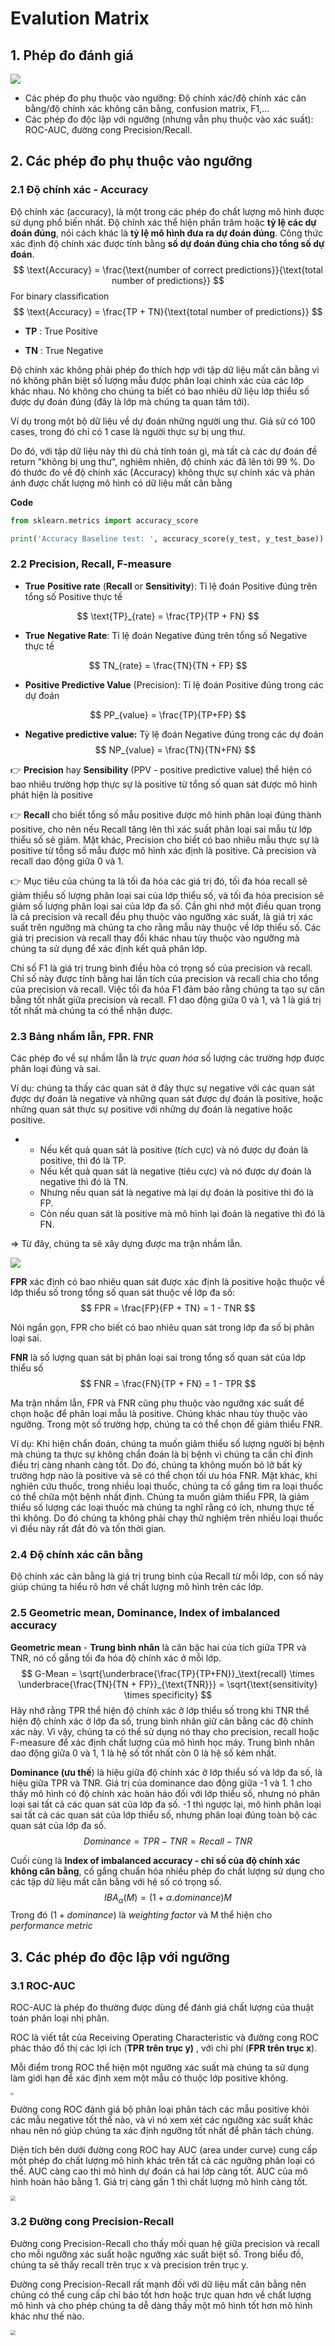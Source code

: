 # Evalution Matrix

## 1.  Phép đo đánh giá

![](images/evalution-metrix.png)

- Các phép đo phụ thuộc vào ngưỡng: Độ chính xác/độ chính xác cân bằng/độ chính xác không cân bằng, confusion matrix, F1,...
- Các phép đo độc lập với ngưỡng (nhưng vẫn phụ thuộc vào xác suất): ROC-AUC, đường cong Precision/Recall.



## 2. Các phép đo phụ thuộc vào ngưỡng

### 2.1 Độ chính xác - Accuracy

Độ chính xác (accuracy), là một trong các phép đo chất lượng mô hình được sử dụng phổ biến nhất. Độ chính xác thể hiện phần trăm hoặc **tỷ lệ các dự đoán đúng**, nói cách khác là **tỷ lệ mô hình đưa ra dự đoán đúng**. Công thức xác định độ chính xác được tính bằng **số dự đoán đúng chia cho tổng số dự đoán**.
$$
\text{Accuracy} = \frac{\text{number of correct predictions}}{\text{total number of predictions}}
$$
For binary classification
$$
\text{Accuracy} = \frac{TP + TN}{\text{total number of predictions}}
$$



- **TP** : True Positive

- **TN** : True Negative



Độ chính xác không phải phép đo thích hợp với tập dữ liệu mất cân bằng vì nó không phân biệt số lượng mẫu được phân loại chính xác của các lớp khác nhau. Nó không cho chúng ta biết có bao nhiêu dữ liệu lớp thiểu số được dự đoán đúng (đây là lớp mà chúng ta quan tâm tới).

 Ví dụ trong một bộ dữ liệu về dự đoán những người ung thư. Giả sử có 100 cases, trong đó chỉ có 1 case là người thực sự bị ung thư.

Do đó, với tập dữ liệu này thì dù chả tính toán gì, mà tất cả các dự đoán đề return "không bị ung thư", nghiêm nhiên, độ chính xác đã lên tới 99 %. Do đó thước đo về độ chính xác (Accuracy) không thực sự chính xác và phản ánh được chất lượng mô hình có dữ liệu mất cân bằng



**Code**

```python
from sklearn.metrics import accuracy_score

print('Accuracy Baseline test: ', accuracy_score(y_test, y_test_base))
```





### 2.2 Precision, Recall, F-measure

- **True** **Positive rate** (**Recall** or **Sensitivity**): Tỉ lệ đoán Positive đúng trên tổng số Positive thực tế

$$
\text{TP}_{rate} = \frac{TP}{TP + FN} 
$$

- **True** **Negative Rate**: Tỉ lệ đoán Negative đúng trên tổng số Negative thực tế

$$
TN_{rate} = \frac{TN}{TN + FP}
$$

- **Positive Predictive Value** (Precision): Tỉ lệ đoán Positive đúng trong các dự đoán

$$
PP_{value} = \frac{TP}{TP+FP}
$$

- **Negative predictive value:** Tỷ lệ đoán Negative đúng trong các dự đoán
  $$
  NP_{value} = \frac{TN}{TN+FN}
  $$



:point_right: **Precision** hay **Sensibility** (PPV - positive predictive value) thể hiện có bao nhiêu trường hợp thực sự là positive từ tổng số quan sát được mô hình phát hiện là positive

:point_right: **Recall** cho biết tổng số mẫu positive được mô hình phân loại đúng thành positive, cho nên nếu Recall tăng lên thì xác suất phân loại sai mẫu từ lớp thiểu số sẽ giảm. Mặt khác, Precision cho biết có bao nhiêu mẫu thực sự là positive từ tổng số mẫu được mô hình xác định là positive. Cả precision và recall dao động giữa 0 và 1.

:point_right:  Mục tiêu của chúng ta là tối đa hóa các giá trị đó, tối đa hóa recall sẽ giảm thiểu số lượng phân loại sai của lớp thiểu số, và tối đa hóa precision sẽ giảm số lượng phân loại sai của lớp đa số. Cần ghi nhớ một điều quan trọng là cả precision và recall đều phụ thuộc vào ngưỡng xác suất, là giá trị xác suất trên ngưỡng mà chúng ta cho rằng mẫu này thuộc về lớp thiểu số. Các giá trị precision và recall thay đổi khác nhau tùy thuộc vào ngưỡng mà chúng ta sử dụng để xác định kết quả phân lớp.

Chỉ số F1 là giá trị trung bình điều hòa có trọng số của precision và recall. Chỉ số này được tính bằng hai lần tích của precision và recall chia cho tổng của precision và recall. Việc tối đa hóa F1 đảm bảo rằng chúng ta tạo sự cân bằng tốt nhất giữa precision và recall. F1 dao động giữa 0 và 1, và 1 là giá trị tốt nhất mà chúng ta có thể nhận được.



### 2.3 Bảng nhầm lẫn, FPR. FNR

Các phép đo về sự nhầm lẫn là *trực quan hóa* số lượng các trường hợp được phân loại đúng và sai. 

Ví dụ: chúng ta thấy các quan sát ở đây thực sự negative với các quan sát được dự đoán là negative và những quan sát được dự đoán là positive, hoặc những quan sát thực sự positive với những dự đoán là negative hoặc positive.

- - Nếu kết quả quan sát là positive (tích cực) và nó được dự đoán là positive, thì đó là TP.
  - Nếu kết quả quan sát là negative (tiêu cực) và nó được dự đoán là negative thì đó là TN.
  - Nhưng nếu quan sát là negative mà lại dự đoán là positive thì đó là FP.
  - Còn nếu quan sát là positive mà mô hình lại đoán là negative thì đó là FN.

=> Từ đây, chúng ta sẽ xây dựng được ma trận nhầm lẫn.

![](images/precision-recall.png)



**FPR** xác định có bao nhiêu quan sát được xác định là positive hoặc thuộc về lớp thiểu số trong tổng số quan sát thuộc về lớp đa số: 
$$
FPR = \frac{FP}{FP + TN} = 1 - TNR
$$


Nói ngắn gọn, FPR cho biết có bao nhiêu quan sát trong lớp đa số bị phân loại sai.



**FNR** là số lượng quan sát bị phân loại sai trong tổng số quan sát của lớp thiểu số
$$
FNR = \frac{FN}{TP + FN} = 1 - TPR
$$


Ma trận nhầm lẫn, FPR và FNR cũng phụ thuộc vào ngưỡng xác suất để chọn hoặc để phân loại mẫu là positive. Chúng khác nhau tùy thuộc vào ngưỡng. Trong một số trường hợp, chúng ta có thể chọn để giảm thiểu FNR. 

Ví dụ: Khi hiện chẩn đoán, chúng ta muốn giảm thiểu số lượng người bị bệnh mà chúng ta thực sự không chẩn đoán là bị bệnh vì chúng ta cần chỉ định điều trị càng nhanh càng tốt. Do đó, chúng ta không muốn bỏ lỡ bất kỳ trường hợp nào là positive và sẽ có thể chọn tối ưu hóa FNR. Mặt khác, khi nghiên cứu thuốc, trong nhiều loại thuốc, chúng ta cố gắng tìm ra loại thuốc có thể chữa một bệnh nhất định. Chúng ta muốn giảm thiểu FPR, là giảm thiểu số lượng các loại thuốc mà chúng ta nghĩ rằng có ích, nhưng thực tế thì không. Do đó chúng ta không phải chạy thử nghiệm trên nhiều loại thuốc vì điều này rất đắt đỏ và tốn thời gian.



### 2.4 Độ chính xác cân bằng

Độ chính xác cân bằng là giá trị trung bình của Recall từ mỗi lớp, con số này giúp chúng ta hiểu rõ hơn về chất lượng mô hình trên các lớp.



### 2.5 Geometric mean, Dominance, Index of imbalanced accuracy

**Geometric mean** - **Trung bình nhân** là căn bậc hai của tích giữa TPR và TNR, nó cố gắng tối đa hóa độ chính xác ở mỗi lớp. 
$$
G-Mean = \sqrt{\underbrace{\frac{TP}{TP+FN}}_\text{recall} \times \underbrace{\frac{TN}{TN + FP}}_{\text{TNR}}} = \sqrt{\text{sensitivity} \times specificity}
$$
Hãy nhớ rằng TPR thể hiện độ chính xác ở lớp thiểu số trong khi TNR thể hiện độ chính xác ở lớp đa số, trung bình nhân giữ cân bằng các độ chính xác này. Vì vậy, chúng ta có thể sử dụng nó thay cho precision, recall hoặc F-measure để xác định chất lượng của mô hình học máy. Trung bình nhân dao động giữa 0 và 1, 1 là hệ số tốt nhất còn 0 là hệ số kém nhất.

**Dominance (ưu thế**) là hiệu giữa độ chính xác ở lớp thiểu số và lớp đa số, là hiệu giữa TPR và TNR. Giá trị của dominance dao động giữa -1 và 1. 1 cho thấy mô hình có độ chính xác hoàn hảo đối với lớp thiểu số, nhưng nó phân loại sai tất cả các quan sát của lớp đa số. -1 thì ngược lại, mô hình phân loại sai tất cả các quan sát của lớp thiểu số, nhưng phân loại đúng toàn bộ các quan sát của lớp đa số.
$$
Dominance = TPR - TNR = Recall - TNR
$$


Cuối cùng là **Index of imbalanced accuracy -  chỉ số của độ chính xác không cân bằng**, cố gắng chuẩn hóa nhiều phép đo chất lượng sử dụng cho các tập dữ liệu mất cân bằng với hệ số có trọng số.
$$
IBA_{\alpha}(M) = (1 + \alpha . dominance)M
$$
Trong đó $(1 + dominance)$ là *weighting factor* và M thể hiện cho *performance metric*



## 3. Các phép đo độc lập với ngưỡng

### 3.1 ROC-AUC

ROC-AUC là phép đo thường được dùng để đánh giá chất lượng của thuật toán phân loại nhị phân. 

ROC là viết tắt của Receiving Operating Characteristic và đường cong ROC phác thảo đồ thị các lợi ích (**TPR trên trục y)** , với chi phí (**FPR trên trục x**). 

Mỗi điểm trong ROC thể hiện một ngưỡng xác suất mà chúng ta sử dụng làm giới hạn để xác định xem một mẫu có thuộc lớp positive không.

<img src="images/roc-auc.png" style="zoom:33%;" />

Đường cong ROC đánh giá bộ phân loại phân tách các mẫu positive khỏi các mẫu negative tốt thế nào, và vì nó xem xét các ngưỡng xác suất khác nhau nên nó giúp chúng ta xác định ngưỡng tốt nhất để phân tách chúng.

Diện tích bên dưới đường cong ROC hay AUC (area under curve) cung cấp một phép đo chất lượng mô hình khác trên tất cả các ngưỡng phân loại có thể. AUC càng cao thì mô hình dự đoán cả hai lớp càng tốt. AUC của mô hình hoàn hảo bằng 1. Giá trị càng gần 1 thì chất lượng mô hình càng tốt.

<img src="images/roc-auc-2.png" style="zoom:50%;" />

### 3.2 Đường cong Precision-Recall

Đường cong Precision-Recall cho thấy mối quan hệ giữa precision và recall cho mỗi ngưỡng xác suất hoặc ngưỡng xác suất biệt số. Trong biểu đồ, chúng ta sẽ thấy recall trên trục x và precision trên trục y. 

Đường cong Precision-Recall rất mạnh đối với dữ liệu mất cân bằng nên chúng có thể cung cấp chỉ báo tốt hơn hoặc trực quan hơn về chất lượng mô hình và cho phép chúng ta dễ dàng thấy một mô hình tốt hơn mô hình khác như thế nào.

<img src="images/precision-recall-curve.png" style="zoom:50%;" />